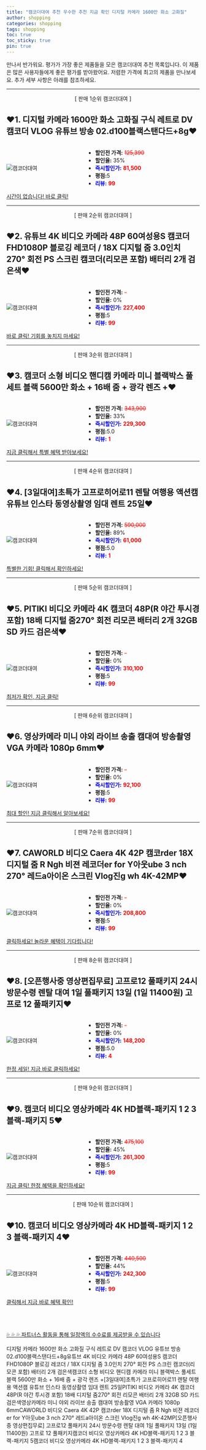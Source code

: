 ```yaml
---
title: "캠코더대여 추천 우수한 추천 지금 확인 디지털 카메라 1600만 화소 고화질"
author: shopping
categories: shopping
tags: shopping
toc: true
toc_sticky: true
pin: true
---
```

만나서 반가워요. 평가가 가장 좋은 제품들을 모은 캠코더대여 추천 목록입니다. 이 제품은 많은 사용자들에게 좋은 평가를 받아왔어요. 저렴한 가격에 최고의 제품을 만나보세요. 추가 세부 사항은 아래를 참조하세요.

---
<p class="toplist" style="margin: 0 auto; display: block; width: fit-content;">[ 판매 1순위 캠코더대여 ]</p>

<h2><strong>❤️1. 디지털 카메라 1600만 화소 고화질 구식 레트로 DV 캠코더 VLOG 유튜브 방송 02.d100블랙스탠다드+8g❤️</strong></h2>

<div style="display: flex; align-items: center;">
    <div style="flex: 0.4;">
        <img src="https://thumbnail6.coupangcdn.com/thumbnails/remote/230x230ex/image/vendor_inventory/d79a/041f79e8149de3d90d9d6b21b5e9f4937cbd752a92b9b2479914c4658899.png" alt="캠코더대여" style="max-width: 100%;">
    </div>
    <div style="flex: 0.6; margin-left: 10px;">
        <ul>
            <li><strong>할인전 가격:</strong> <del style="color: red;">125,390</del></li>
            <li><strong>할인율:</strong> 35%</li>
            <li><span style='color:blue'><strong>즉시할인가:</strong></span> <span style='color:red'><strong>81,500</strong></span></li>
            <li><strong>평점:</strong>5</li>
            <li><span style='color:blue'><strong>리뷰:</strong></span> <span style='color:red'><strong>99</strong></span></li>
        </ul>
    </div>
</div>
<div class="center">
    <a href="https://William4Davisa.github.io?lptag=AF9450613&subid=githubio&pageKey=7307523492&traceid=V0-153&itemId=18713514601&vendorItemId=85846577393" class="myButton">
        시간이 없습니다! 바로 클릭!
    </a>
</div>


---
<p class="toplist" style="margin: 0 auto; display: block; width: fit-content;">[ 판매 2순위 캠코더대여 ]</p>

<h2><strong>❤️2. 유튜브 4K 비디오 카메라 48P 60여성용S 캠코더 FHD1080P 블로깅 레코더 / 18X 디지털 줌 3.0인치 270° 회전 PS 스크린 캠코더(리모콘 포함) 배터리 2개 검은색❤️</strong></h2>

<div style="display: flex; align-items: center;">
    <div style="flex: 0.4;">
        <img src="https://thumbnail9.coupangcdn.com/thumbnails/remote/230x230ex/image/vendor_inventory/72c2/5ad3ebb07ebf8d4de671d0e92d134e416622fb13c4c701aa74e044484c95.jpg" alt="캠코더대여" style="max-width: 100%;">
    </div>
    <div style="flex: 0.6; margin-left: 10px;">
        <ul>
            <li><strong>할인전 가격:</strong> <del style="color: red;">-</del></li>
            <li><strong>할인율:</strong> 0%</li>
            <li><span style='color:blue'><strong>즉시할인가:</strong></span> <span style='color:red'><strong>227,400</strong></span></li>
            <li><strong>평점:</strong>5</li>
            <li><span style='color:blue'><strong>리뷰:</strong></span> <span style='color:red'><strong>99</strong></span></li>
        </ul>
    </div>
</div>
<div class="center">
    <a href="https://William4Davisa.github.io?lptag=AF9450613&subid=githubio&pageKey=8078786455&traceid=V0-153&itemId=22771319664&vendorItemId=89806418880" class="myButton">
        바로 클릭! 기회를 놓치지 마세요!
    </a>
</div>


---
<p class="toplist" style="margin: 0 auto; display: block; width: fit-content;">[ 판매 3순위 캠코더대여 ]</p>

<h2><strong>❤️3. 캠코더 소형 비디오 핸디캠 카메라 미니 블랙박스 풀세트 블랙 5600만 화소 + 16배 줌 + 광각 렌즈 +❤️</strong></h2>

<div style="display: flex; align-items: center;">
    <div style="flex: 0.4;">
        <img src="https://thumbnail10.coupangcdn.com/thumbnails/remote/230x230ex/image/vendor_inventory/26f9/292ae582db7c77f1619c32e9af036ec54788e02dd4c2407ae2244fb650f2.jpg" alt="캠코더대여" style="max-width: 100%;">
    </div>
    <div style="flex: 0.6; margin-left: 10px;">
        <ul>
            <li><strong>할인전 가격:</strong> <del style="color: red;">343,900</del></li>
            <li><strong>할인율:</strong> 33%</li>
            <li><span style='color:blue'><strong>즉시할인가:</strong></span> <span style='color:red'><strong>229,300</strong></span></li>
            <li><strong>평점:</strong>5.0</li>
            <li><span style='color:blue'><strong>리뷰:</strong></span> <span style='color:red'><strong>1</strong></span></li>
        </ul>
    </div>
</div>
<div class="center">
    <a href="https://William4Davisa.github.io?lptag=AF9450613&subid=githubio&pageKey=7252067127&traceid=V0-153&itemId=23654481722&vendorItemId=90692274824" class="myButton">
        지금 클릭해서 특별 혜택 받아보세요!
    </a>
</div>


---
<p class="toplist" style="margin: 0 auto; display: block; width: fit-content;">[ 판매 4순위 캠코더대여 ]</p>

<h2><strong>❤️4. [3일대여]초특가 고프로히어로11 렌탈 여행용 액션캠 유튜브 인스타 동영상촬영 임대 렌트 25일❤️</strong></h2>

<div style="display: flex; align-items: center;">
    <div style="flex: 0.4;">
        <img src="https://thumbnail7.coupangcdn.com/thumbnails/remote/230x230ex/image/vendor_inventory/60ee/b02d28c241a43dc56e6b56d75ac601cc87076d66a4b473ce18456aeab67f.png" alt="캠코더대여" style="max-width: 100%;">
    </div>
    <div style="flex: 0.6; margin-left: 10px;">
        <ul>
            <li><strong>할인전 가격:</strong> <del style="color: red;">590,000</del></li>
            <li><strong>할인율:</strong> 89%</li>
            <li><span style='color:blue'><strong>즉시할인가:</strong></span> <span style='color:red'><strong>61,000</strong></span></li>
            <li><strong>평점:</strong>5.0</li>
            <li><span style='color:blue'><strong>리뷰:</strong></span> <span style='color:red'><strong>1</strong></span></li>
        </ul>
    </div>
</div>
<div class="center">
    <a href="https://William4Davisa.github.io?lptag=AF9450613&subid=githubio&pageKey=7576269170&traceid=V0-153&itemId=19990584130&vendorItemId=87088465966" class="myButton">
        특별한 기회! 클릭해서 확인하세요!
    </a>
</div>


---
<p class="toplist" style="margin: 0 auto; display: block; width: fit-content;">[ 판매 5순위 캠코더대여 ]</p>

<h2><strong>❤️5. PITIKI 비디오 카메라 4K 캠코더 48P(R 야간 투시경 포함) 18배 디지털 줌270° 회전 리모콘 배터리 2개 32GB SD 카드 검은색❤️</strong></h2>

<div style="display: flex; align-items: center;">
    <div style="flex: 0.4;">
        <img src="https://thumbnail9.coupangcdn.com/thumbnails/remote/230x230ex/image/vendor_inventory/a54d/12f4b458e1c3608d3cb368a1a238b767b12689a88545ba1c60bbb0cd74b4.jpg" alt="캠코더대여" style="max-width: 100%;">
    </div>
    <div style="flex: 0.6; margin-left: 10px;">
        <ul>
            <li><strong>할인전 가격:</strong> <del style="color: red;">-</del></li>
            <li><strong>할인율:</strong> 0%</li>
            <li><span style='color:blue'><strong>즉시할인가:</strong></span> <span style='color:red'><strong>310,100</strong></span></li>
            <li><strong>평점:</strong>5</li>
            <li><span style='color:blue'><strong>리뷰:</strong></span> <span style='color:red'><strong>99</strong></span></li>
        </ul>
    </div>
</div>
<div class="center">
    <a href="https://William4Davisa.github.io?lptag=AF9450613&subid=githubio&pageKey=8078786217&traceid=V0-153&itemId=22771318854&vendorItemId=89806417865" class="myButton">
        최저가 확인, 지금 클릭!
    </a>
</div>


---
<p class="toplist" style="margin: 0 auto; display: block; width: fit-content;">[ 판매 6순위 캠코더대여 ]</p>

<h2><strong>❤️6. 영상카메라 미니 야외 라이브 송출 캠대여 방송촬영 VGA 카메라 1080p 6mm❤️</strong></h2>

<div style="display: flex; align-items: center;">
    <div style="flex: 0.4;">
        <img src="https://thumbnail10.coupangcdn.com/thumbnails/remote/230x230ex/image/vendor_inventory/9723/014882247fdef7775455f3c93d9b5dd3d3951d84ea48f3cd152a5ff39ccd.jpg" alt="캠코더대여" style="max-width: 100%;">
    </div>
    <div style="flex: 0.6; margin-left: 10px;">
        <ul>
            <li><strong>할인전 가격:</strong> <del style="color: red;">-</del></li>
            <li><strong>할인율:</strong> 0%</li>
            <li><span style='color:blue'><strong>즉시할인가:</strong></span> <span style='color:red'><strong>92,100</strong></span></li>
            <li><strong>평점:</strong>5</li>
            <li><span style='color:blue'><strong>리뷰:</strong></span> <span style='color:red'><strong>99</strong></span></li>
        </ul>
    </div>
</div>
<div class="center">
    <a href="https://William4Davisa.github.io?lptag=AF9450613&subid=githubio&pageKey=7724496522&traceid=V0-153&itemId=20740158621&vendorItemId=87810580458" class="myButton">
        최대 할인! 지금 클릭해서 알아보세요!
    </a>
</div>


---
<p class="toplist" style="margin: 0 auto; display: block; width: fit-content;">[ 판매 7순위 캠코더대여 ]</p>

<h2><strong>❤️7. CAWORLD 비디오 Caera 4K 42P 캠코rder 18X 디지털 줌 R Ngh 비젼 레코더er for Y아웃ube 3 nch 270° 레드a아이온 스크린 Vlog진g wh 4K-42MP❤️</strong></h2>

<div style="display: flex; align-items: center;">
    <div style="flex: 0.4;">
        <img src="https://thumbnail9.coupangcdn.com/thumbnails/remote/230x230ex/image/vendor_inventory/65af/c756cdef876c3610ceee5fdf3de30825bfc5f642a75cf2ea2e9b254a626b.jpg" alt="캠코더대여" style="max-width: 100%;">
    </div>
    <div style="flex: 0.6; margin-left: 10px;">
        <ul>
            <li><strong>할인전 가격:</strong> <del style="color: red;">-</del></li>
            <li><strong>할인율:</strong> 0%</li>
            <li><span style='color:blue'><strong>즉시할인가:</strong></span> <span style='color:red'><strong>208,800</strong></span></li>
            <li><strong>평점:</strong>5</li>
            <li><span style='color:blue'><strong>리뷰:</strong></span> <span style='color:red'><strong>99</strong></span></li>
        </ul>
    </div>
</div>
<div class="center">
    <a href="https://William4Davisa.github.io?lptag=AF9450613&subid=githubio&pageKey=8078785029&traceid=V0-153&itemId=22771313153&vendorItemId=89806412477" class="myButton">
        클릭하세요! 놀라운 혜택이 기다립니다!
    </a>
</div>


---
<p class="toplist" style="margin: 0 auto; display: block; width: fit-content;">[ 판매 8순위 캠코더대여 ]</p>

<h2><strong>❤️8. [오픈행사중 영상편집무료] 고프로12 풀패키지 24시 방문수령 렌탈 대여 1일 풀패키지 13일 (1일 11400원) 고프로 12 풀패키지❤️</strong></h2>

<div style="display: flex; align-items: center;">
    <div style="flex: 0.4;">
        <img src="https://thumbnail10.coupangcdn.com/thumbnails/remote/230x230ex/image/vendor_inventory/424a/9bf7203c95a524973a358261d462f85f1af81a6b180431bafd66d36d20b0.png" alt="캠코더대여" style="max-width: 100%;">
    </div>
    <div style="flex: 0.6; margin-left: 10px;">
        <ul>
            <li><strong>할인전 가격:</strong> <del style="color: red;">-</del></li>
            <li><strong>할인율:</strong> 0%</li>
            <li><span style='color:blue'><strong>즉시할인가:</strong></span> <span style='color:red'><strong>148,200</strong></span></li>
            <li><strong>평점:</strong>5.0</li>
            <li><span style='color:blue'><strong>리뷰:</strong></span> <span style='color:red'><strong>4</strong></span></li>
        </ul>
    </div>
</div>
<div class="center">
    <a href="https://William4Davisa.github.io?lptag=AF9450613&subid=githubio&pageKey=7732718013&traceid=V0-153&itemId=20783263191&vendorItemId=87853006131" class="myButton">
        한정 세일! 지금 바로 클릭하세요!
    </a>
</div>


---
<p class="toplist" style="margin: 0 auto; display: block; width: fit-content;">[ 판매 9순위 캠코더대여 ]</p>

<h2><strong>❤️9. 캠코더 비디오 영상카메라 4K HD블랙-패키지 1 2 3 블랙-패키지  5❤️</strong></h2>

<div style="display: flex; align-items: center;">
    <div style="flex: 0.4;">
        <img src="https://thumbnail6.coupangcdn.com/thumbnails/remote/230x230ex/image/vendor_inventory/dcee/ade3a522fd9039bf3ad81a845d4bb158e20bab46257f61321f0310408cb3.png" alt="캠코더대여" style="max-width: 100%;">
    </div>
    <div style="flex: 0.6; margin-left: 10px;">
        <ul>
            <li><strong>할인전 가격:</strong> <del style="color: red;">475,100</del></li>
            <li><strong>할인율:</strong> 45%</li>
            <li><span style='color:blue'><strong>즉시할인가:</strong></span> <span style='color:red'><strong>261,300</strong></span></li>
            <li><strong>평점:</strong>5</li>
            <li><span style='color:blue'><strong>리뷰:</strong></span> <span style='color:red'><strong>99</strong></span></li>
        </ul>
    </div>
</div>
<div class="center">
    <a href="https://William4Davisa.github.io?lptag=AF9450613&subid=githubio&pageKey=7507798959&traceid=V0-153&itemId=19666131907&vendorItemId=90767168040" class="myButton">
        지금 클릭! 한정 혜택을 확인하세요!
    </a>
</div>


---
<p class="toplist" style="margin: 0 auto; display: block; width: fit-content;">[ 판매 10순위 캠코더대여 ]</p>

<h2><strong>❤️10. 캠코더 비디오 영상카메라 4K HD블랙-패키지 1 2 3 블랙-패키지  4❤️</strong></h2>

<div style="display: flex; align-items: center;">
    <div style="flex: 0.4;">
        <img src="https://thumbnail6.coupangcdn.com/thumbnails/remote/230x230ex/image/vendor_inventory/dcee/ade3a522fd9039bf3ad81a845d4bb158e20bab46257f61321f0310408cb3.png" alt="캠코더대여" style="max-width: 100%;">
    </div>
    <div style="flex: 0.6; margin-left: 10px;">
        <ul>
            <li><strong>할인전 가격:</strong> <del style="color: red;">440,500</del></li>
            <li><strong>할인율:</strong> 44%</li>
            <li><span style='color:blue'><strong>즉시할인가:</strong></span> <span style='color:red'><strong>242,300</strong></span></li>
            <li><strong>평점:</strong>5</li>
            <li><span style='color:blue'><strong>리뷰:</strong></span> <span style='color:red'><strong>99</strong></span></li>
        </ul>
    </div>
</div>
<div class="center">
    <a href="https://William4Davisa.github.io?lptag=AF9450613&subid=githubio&pageKey=7507798959&traceid=V0-153&itemId=19666131900&vendorItemId=90767168027" class="myButton">
        클릭해서 지금 바로 혜택 확인!
    </a>
</div>

<br><br><br>[💦 💦 💦 파트너스 활동을 통해 일정액의 수수료를 제공받을 수 있습니다](https://link.coupang.com/a/bcpT2c)<br><br>디지털 카메라 1600만 화소 고화질 구식 레트로 DV 캠코더 VLOG 유튜브 방송 02.d100블랙스탠다드+8g유튜브 4K 비디오 카메라 48P 60여성용S 캠코더 FHD1080P 블로깅 레코더 / 18X 디지털 줌 3.0인치 270° 회전 PS 스크린 캠코더(리모콘 포함) 배터리 2개 검은색캠코더 소형 비디오 핸디캠 카메라 미니 블랙박스 풀세트 블랙 5600만 화소 + 16배 줌 + 광각 렌즈 +[3일대여]초특가 고프로히어로11 렌탈 여행용 액션캠 유튜브 인스타 동영상촬영 임대 렌트 25일PITIKI 비디오 카메라 4K 캠코더 48P(R 야간 투시경 포함) 18배 디지털 줌270° 회전 리모콘 배터리 2개 32GB SD 카드 검은색영상카메라 미니 야외 라이브 송출 캠대여 방송촬영 VGA 카메라 1080p 6mmCAWORLD 비디오 Caera 4K 42P 캠코rder 18X 디지털 줌 R Ngh 비젼 레코더er for Y아웃ube 3 nch 270° 레드a아이온 스크린 Vlog진g wh 4K-42MP[오픈행사중 영상편집무료] 고프로12 풀패키지 24시 방문수령 렌탈 대여 1일 풀패키지 13일 (1일 11400원) 고프로 12 풀패키지캠코더 비디오 영상카메라 4K HD블랙-패키지 1 2 3 블랙-패키지  5캠코더 비디오 영상카메라 4K HD블랙-패키지 1 2 3 블랙-패키지  4
